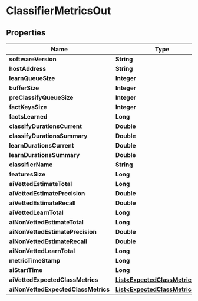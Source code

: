 
# ClassifierMetricsOut

## Properties
Name | Type | Description | Notes
------------ | ------------- | ------------- | -------------
**softwareVersion** | **String** |  |  [optional]
**hostAddress** | **String** |  |  [optional]
**learnQueueSize** | **Integer** |  |  [optional]
**bufferSize** | **Integer** |  |  [optional]
**preClassifyQueueSize** | **Integer** |  |  [optional]
**factKeysSize** | **Integer** |  |  [optional]
**factsLearned** | **Long** |  |  [optional]
**classifyDurationsCurrent** | **Double** |  |  [optional]
**classifyDurationsSummary** | **Double** |  |  [optional]
**learnDurationsCurrent** | **Double** |  |  [optional]
**learnDurationsSummary** | **Double** |  |  [optional]
**classifierName** | **String** |  |  [optional]
**featuresSize** | **Long** |  |  [optional]
**aiVettedEstimateTotal** | **Long** |  |  [optional]
**aiVettedEstimatePrecision** | **Double** |  |  [optional]
**aiVettedEstimateRecall** | **Double** |  |  [optional]
**aiVettedLearnTotal** | **Long** |  |  [optional]
**aiNonVettedEstimateTotal** | **Long** |  |  [optional]
**aiNonVettedEstimatePrecision** | **Double** |  |  [optional]
**aiNonVettedEstimateRecall** | **Double** |  |  [optional]
**aiNonVettedLearnTotal** | **Long** |  |  [optional]
**metricTimeStamp** | **Long** |  |  [optional]
**aiStartTime** | **Long** |  |  [optional]
**aiVettedExpectedClassMetrics** | [**List&lt;ExpectedClassMetricsOut&gt;**](ExpectedClassMetricsOut.md) |  |  [optional]
**aiNonVettedExpectedClassMetrics** | [**List&lt;ExpectedClassMetricsOut&gt;**](ExpectedClassMetricsOut.md) |  |  [optional]



